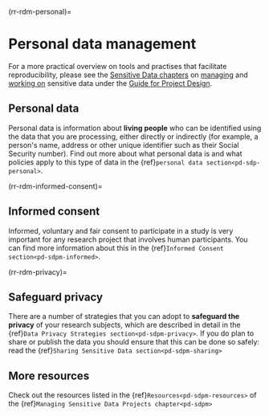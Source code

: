 (rr-rdm-personal)=
# Personal data management

For a more practical overview on tools and practises that facilitate reproducibility, please see the [Sensitive Data chapters](https://the-turing-way.netlify.app/project-design/sdp.html) on [managing](https://the-turing-way.netlify.app/project-design/sdpm.html) and [working on](https://the-turing-way.netlify.app/project-design/sdpw.html) sensitive data under the [Guide for Project Design](https://the-turing-way.netlify.app/project-design/project-design.html#pd).

## Personal data

Personal data is information about **living people** who can be identified using the data that you are processing, either directly or indirectly (for example, a person's name, address or other unique identifier such as their Social Security number). 
Find out more about what personal data is and what policies apply to this type of data in the {ref}`personal data section<pd-sdp-personal>`.


(rr-rdm-informed-consent)=
## Informed consent

Informed, voluntary and fair consent to participate in a study is very important for any research project that involves human participants. You can find more information about this in the {ref}`Informed Consent section<pd-sdpm-informed>`.


(rr-rdm-privacy)=
## Safeguard privacy
There are a number of strategies that you can adopt to **safeguard the privacy** of your research subjects, which are described in detail in the {ref}`Data Privacy Strategies section<pd-sdpm-privacy>`. If you do plan to share or publish the data you should ensure that this can be done so safely: read the {ref}`Sharing Sensitive Data section<pd-sdpm-sharing>`


## More resources 
Check out the resources listed in the {ref}`Resources<pd-sdpm-resources>` of the {ref}`Managing Sensitive Data Projects chapter<pd-sdpm>` 

